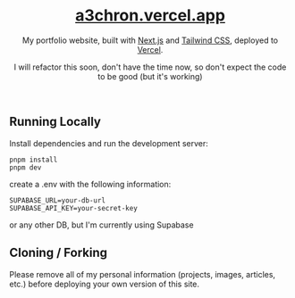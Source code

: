 <div align="center">
    <a href="https://a3chron.vercel.app/"><h1 align="center">a3chron.vercel.app</h1></a>
    
My portfolio website, built with [Next.js](https://nextjs.org/) and [Tailwind CSS](https://tailwindcss.com/), deployed to [Vercel](https://vercel.com/).

I will refactor this soon, don't have the time now, so don't expect the code to be good (but it's working)

</div>

<br/>

## Running Locally

Install dependencies and run the development server:
```sh-session
pnpm install
pnpm dev
```

create a .env with the following information:
```
SUPABASE_URL=your-db-url
SUPABASE_API_KEY=your-secret-key
```

or any other DB, but I'm currently using Supabase


## Cloning / Forking

Please remove all of my personal information (projects, images, articles, etc.) before deploying your own version of this site.
